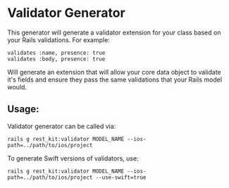# Validator Generator

This generator will generate a validator extension for your class based on your Rails validations. For example:

```
validates :name, presence: true
validates :body, presence: true
```

Will generate an extension that will allow your core data object to validate it's fields and ensure they pass the same validations that your Rails model would.

## Usage:

Validator generator can be called via:

`rails g rest_kit:validator MODEL_NAME --ios-path=../path/to/ios/project`

To generate Swift versions of validators, use:

`rails g rest_kit:validator MODEL_NAME --ios-path=../path/to/ios/project --use-swift=true`